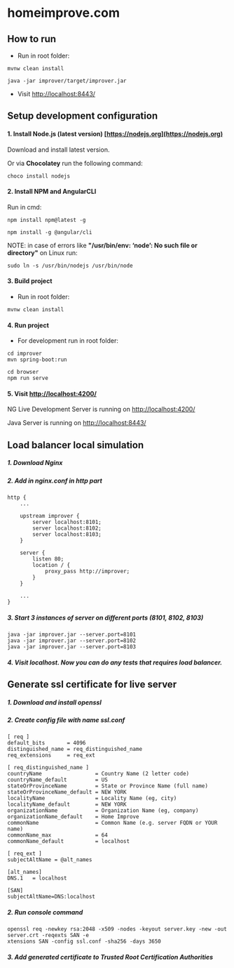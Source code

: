 # homeimprove.com

## How to run

* Run in root folder:
```
mvnw clean install
```
```
java -jar improver/target/improver.jar
```

* Visit [http://localhost:8443/](http://localhost:8443/)


## Setup development configuration

#### 1. Install Node.js (latest version) [https://nodejs.org](https://nodejs.org)

Download and install latest version. 

Or via **Chocolatey** run the following command:
```
choco install nodejs
```

#### 2. Install NPM and AngularCLI
Run in cmd:
```
npm install npm@latest -g
```
```
npm install -g @angular/cli
```

NOTE: in case of errors like __"/usr/bin/env: ‘node’: No such file or directory"__ 
on Linux run:
```
sudo ln -s /usr/bin/nodejs /usr/bin/node
```
#### 3. Build project

* Run in root folder:

```
mvnw clean install
```

#### 4. Run project

* For development run in root folder:

```
cd improver
mvn spring-boot:run
```

```
cd browser
npm run serve
```

#### 5. Visit [http://localhost:4200/](http://localhost:4200/)

NG Live Development Server is running on [http://localhost:4200/](http://localhost:4200/)

Java Server is running on [http://localhost:8443/](http://localhost:8443/)




## Load balancer local simulation

##### 1. Download Nginx
##### 2. Add in nginx.conf in http part

```
http {
    ...
    
    upstream improver {
        server localhost:8101;
        server localhost:8102;
        server localhost:8103;
    }

    server {
        listen 80;
        location / {
            proxy_pass http://improver;
        }
    }
    
    ...
}
```

##### 3. Start 3 instances of server on different ports (8101, 8102, 8103) 
`java -jar improver.jar --server.port=8101`  
`java -jar improver.jar --server.port=8102`  
`java -jar improver.jar --server.port=8103`  
##### 4. Visit localhost. Now you can do any tests that requires load balancer. 


## Generate ssl certificate for live server
##### 1. Download and install openssl
##### 2. Create config file with name ssl.conf
```
[ req ]
default_bits       = 4096
distinguished_name = req_distinguished_name
req_extensions     = req_ext

[ req_distinguished_name ]
countryName                 = Country Name (2 letter code)
countryName_default         = US
stateOrProvinceName         = State or Province Name (full name)
stateOrProvinceName_default = NEW YORK
localityName                = Locality Name (eg, city)
localityName_default        = NEW YORK
organizationName            = Organization Name (eg, company)
organizationName_default    = Home Improve
commonName                  = Common Name (e.g. server FQDN or YOUR name)
commonName_max              = 64
commonName_default          = localhost

[ req_ext ]
subjectAltName = @alt_names

[alt_names]
DNS.1   = localhost

[SAN]
subjectAltName=DNS:localhost
```
##### 2. Run console command
````
openssl req -newkey rsa:2048 -x509 -nodes -keyout server.key -new -out server.crt -reqexts SAN -e
xtensions SAN -config ssl.conf -sha256 -days 3650
````
##### 3. Add generated certificate to Trusted Root Certification Authorities
